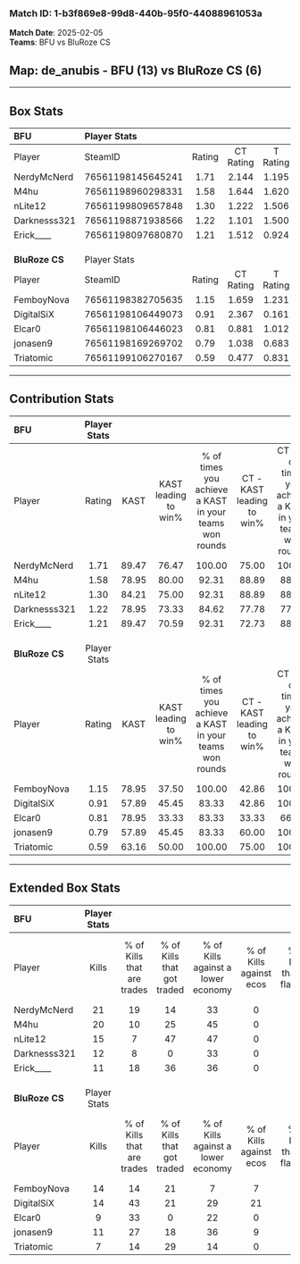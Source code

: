 ### Match ID: 1-b3f869e8-99d8-440b-95f0-44088961053a  
**Match Date**: 2025-02-05  
**Teams**: BFU vs BluRoze CS  

## **Map**: de_anubis - BFU (13) vs BluRoze CS (6)  
---  

## Box Stats  

| **BFU**        | Player Stats      |        |           |          |       |      |       |         |        |      |     |
| :- | :- | :-: | :-: | :-: | :-: | :-: | :-: | :-: | :-: | :-: | :-: |
| Player         | SteamID           | Rating | CT Rating | T Rating | KAST  | ADR  | Kills | Assists | Deaths | K/D  | HS% |
| NerdyMcNerd    | 76561198145645241 |  1.71  |   2.144   |  1.195   | 89.47 | 92.0 |  21   |    5    |   10   | 2.10 | 23  |
| M4hu           | 76561198960298331 |  1.58  |   1.644   |  1.620   | 78.95 | 91.7 |  20   |    3    |   10   | 2.00 | 30  |
| nLite12        | 76561199809657848 |  1.30  |   1.222   |  1.506   | 84.21 | 92.4 |  15   |    7    |   14   | 1.07 | 53  |
| Darknesss321   | 76561198871938566 |  1.22  |   1.101   |  1.500   | 78.95 | 76.5 |  12   |    3    |   8    | 1.50 | 25  |
| Erick____      | 76561198097680870 |  1.21  |   1.512   |  0.924   | 89.47 | 89.9 |  11   |   14    |   13   | 0.85 | 36  |
|                |                   |        |           |          |       |      |       |         |        |      |     |
|                |                   |        |           |          |       |      |       |         |        |      |     |
|                |                   |        |           |          |       |      |       |         |        |      |     |
| **BluRoze CS** | Player Stats      |        |           |          |       |      |       |         |        |      |     |
| Player         | SteamID           | Rating | CT Rating | T Rating | KAST  | ADR  | Kills | Assists | Deaths | K/D  | HS% |
| FemboyNova     | 76561198382705635 |  1.15  |   1.659   |  1.231   | 78.95 | 88.5 |  14   |    8    |   16   | 0.88 | 28  |
| DigitalSiX     | 76561198106449073 |  0.91  |   2.367   |  0.161   | 57.89 | 67.7 |  14   |    4    |   16   | 0.88 | 50  |
| Elcar0         | 76561198106446023 |  0.81  |   0.881   |  1.012   | 78.95 | 58.2 |   9   |    5    |   16   | 0.56 | 55  |
| jonasen9       | 76561198169269702 |  0.79  |   1.038   |  0.683   | 57.89 | 66.0 |  11   |    2    |   15   | 0.73 | 54  |
| Triatomic      | 76561199106270167 |  0.59  |   0.477   |  0.831   | 63.16 | 56.4 |   7   |    3    |   16   | 0.44 | 42  |
---  

## Contribution Stats  

| **BFU**        | Player Stats |       |                      |                                                        |                           |                                                             |                          |                                                            |
| :- | :-: | :-: | :-: | :-: | :-: | :-: | :-: | :-: |
| Player         |    Rating    | KAST  | KAST leading to win% | % of times you achieve a KAST in your teams won rounds | CT - KAST leading to win% | CT - % of times you achieve a KAST in your teams won rounds | T - KAST leading to win% | T - % of times you achieve a KAST in your teams won rounds |
| NerdyMcNerd    |     1.71     | 89.47 |        76.47         |                         100.00                         |           75.00           |                           100.00                            |          80.00           |                           100.00                           |
| M4hu           |     1.58     | 78.95 |        80.00         |                         92.31                          |           88.89           |                            88.89                            |          66.67           |                           100.00                           |
| nLite12        |     1.30     | 84.21 |        75.00         |                         92.31                          |           88.89           |                            88.89                            |          57.14           |                           100.00                           |
| Darknesss321   |     1.22     | 78.95 |        73.33         |                         84.62                          |           77.78           |                            77.78                            |          66.67           |                           100.00                           |
| Erick____      |     1.21     | 89.47 |        70.59         |                         92.31                          |           72.73           |                            88.89                            |          66.67           |                           100.00                           |
|                |              |       |                      |                                                        |                           |                                                             |                          |                                                            |
|                |              |       |                      |                                                        |                           |                                                             |                          |                                                            |
|                |              |       |                      |                                                        |                           |                                                             |                          |                                                            |
| **BluRoze CS** | Player Stats |       |                      |                                                        |                           |                                                             |                          |                                                            |
| Player         |    Rating    | KAST  | KAST leading to win% | % of times you achieve a KAST in your teams won rounds | CT - KAST leading to win% | CT - % of times you achieve a KAST in your teams won rounds | T - KAST leading to win% | T - % of times you achieve a KAST in your teams won rounds |
| FemboyNova     |     1.15     | 78.95 |        37.50         |                         100.00                         |           42.86           |                           100.00                            |          33.33           |                           100.00                           |
| DigitalSiX     |     0.91     | 57.89 |        45.45         |                         83.33                          |           42.86           |                           100.00                            |          50.00           |                           66.67                            |
| Elcar0         |     0.81     | 78.95 |        33.33         |                         83.33                          |           33.33           |                            66.67                            |          33.33           |                           100.00                           |
| jonasen9       |     0.79     | 57.89 |        45.45         |                         83.33                          |           60.00           |                           100.00                            |          33.33           |                           66.67                            |
| Triatomic      |     0.59     | 63.16 |        50.00         |                         100.00                         |           75.00           |                           100.00                            |          37.50           |                           100.00                           |
---  

## Extended Box Stats  

| **BFU**        | Player Stats |                            |                            |                                    |                         |                              |                                 |        |                             |                                     |                          |                               |                            |
| :- | :-: | :-: | :-: | :-: | :-: | :-: | :-: | :-: | :-: | :-: | :-: | :-: | :-: |
| Player         |    Kills     | % of Kills that are trades | % of Kills that got traded | % of Kills against a lower economy | % of Kills against ecos | % of Kills that are flawless | % of Kills that are close duels | Deaths | % of Deaths that get traded | % of Deaths against a lower economy | % of Deaths against ecos | % of Deaths that are flawless | % of Deaths that are close |
| NerdyMcNerd    |      21      |             19             |             14             |                 33                 |            0            |              52              |                0                |   10   |             30              |                 30                  |            0             |              50               |             10             |
| M4hu           |      20      |             10             |             25             |                 45                 |            0            |              70              |                5                |   10   |             20              |                 20                  |            0             |              30               |             0              |
| nLite12        |      15      |             7              |             47             |                 47                 |            0            |              47              |               13                |   14   |              7              |                 43                  |            0             |              43               |             14             |
| Darknesss321   |      12      |             8              |             0              |                 33                 |            0            |              83              |                0                |   8    |             13              |                 13                  |            0             |              88               |             13             |
| Erick____      |      11      |             18             |             36             |                 36                 |            0            |              82              |                0                |   13   |             23              |                 31                  |            0             |              23               |             0              |
|                |              |                            |                            |                                    |                         |                              |                                 |        |                             |                                     |                          |                               |                            |
|                |              |                            |                            |                                    |                         |                              |                                 |        |                             |                                     |                          |                               |                            |
|                |              |                            |                            |                                    |                         |                              |                                 |        |                             |                                     |                          |                               |                            |
| **BluRoze CS** | Player Stats |                            |                            |                                    |                         |                              |                                 |        |                             |                                     |                          |                               |                            |
| Player         |    Kills     | % of Kills that are trades | % of Kills that got traded | % of Kills against a lower economy | % of Kills against ecos | % of Kills that are flawless | % of Kills that are close duels | Deaths | % of Deaths that get traded | % of Deaths against a lower economy | % of Deaths against ecos | % of Deaths that are flawless | % of Deaths that are close |
| FemboyNova     |      14      |             14             |             21             |                 7                  |            7            |              50              |                0                |   16   |             44              |                 19                  |            0             |              50               |             19             |
| DigitalSiX     |      14      |             43             |             21             |                 29                 |           21            |              57              |                0                |   16   |             13              |                 19                  |            0             |              81               |             0              |
| Elcar0         |      9       |             33             |             0              |                 22                 |            0            |              11              |               22                |   16   |             31              |                 19                  |            6             |              50               |             0              |
| jonasen9       |      11      |             27             |             18             |                 36                 |            9            |              45              |                0                |   15   |              7              |                 13                  |            0             |              80               |             0              |
| Triatomic      |      7       |             14             |             29             |                 14                 |            0            |              43              |               29                |   16   |             25              |                 13                  |            0             |              63               |             0              |
